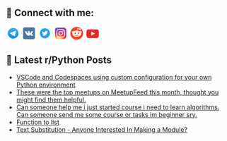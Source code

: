## 🔎 Connect with me:
[<img src="https://github.com/bullbesh/bullbesh/blob/main/images/Telegram.png" width="32" height="32" />](https://t.me/bullbesh)
[<img src="https://github.com/bullbesh/bullbesh/blob/main/images/VK.png" width="32" height="32" />](https://vk.com/bullbesh)
[<img src="https://github.com/bullbesh/bullbesh/blob/main/images/Twitter.png" width="32" height="32" />](https://twitter.com/bullbesh1)
[<img src="https://github.com/bullbesh/bullbesh/blob/main/images/Instagram.png" width="32" height="32" />](https://www.instagram.com/bullbesh)
[<img src="https://github.com/bullbesh/bullbesh/blob/main/images/Reddit.png" width="32" height="32" />](https://www.reddit.com/user/bullbesh)
[<img src="https://github.com/bullbesh/bullbesh/blob/main/images/YouTube.png" width="32" height="32" />](https://www.youtube.com/channel/UCtfjRs6uzgq5mfm8S06WTcg)

## 📕 Latest r/Python Posts
<!-- BLOG-POST-LIST:START -->
- [VSCode and Codespaces using custom configuration for your own Python environment](https://www.reddit.com/r/Python/comments/xx69lp/vscode_and_codespaces_using_custom_configuration/)
- [These were the top meetups on MeetupFeed this month, thought you might find them helpful.](https://www.reddit.com/r/Python/comments/xx5ris/these_were_the_top_meetups_on_meetupfeed_this/)
- [Can someone help me i just started course i need to learn algorithms. Can someone send me some course or tasks im beginner sry.](https://www.reddit.com/r/Python/comments/xx58qb/can_someone_help_me_i_just_started_course_i_need/)
- [Function to list](https://www.reddit.com/r/Python/comments/xx4yvl/function_to_list/)
- [Text Substitution - Anyone Interested In Making a Module?](https://www.reddit.com/r/Python/comments/xx3ds2/text_substitution_anyone_interested_in_making_a/)
<!-- BLOG-POST-LIST:END -->
